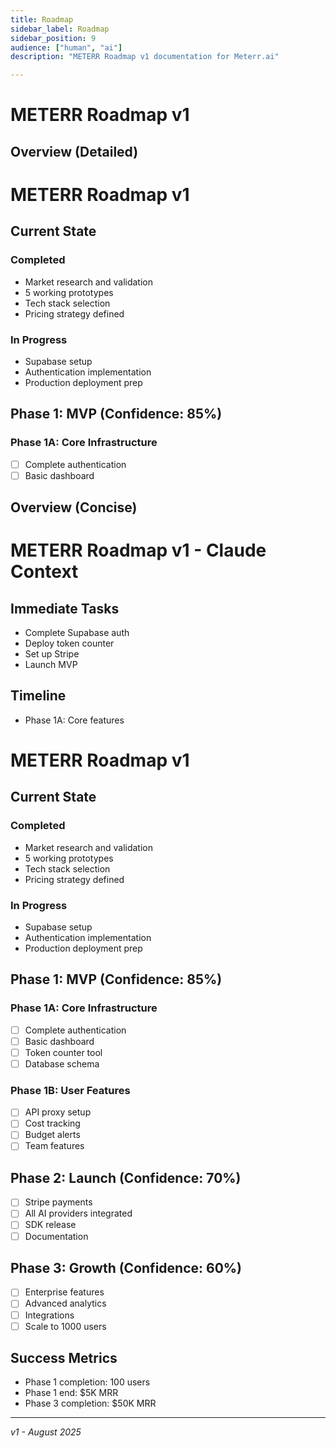 ```yaml
---
title: Roadmap
sidebar_label: Roadmap
sidebar_position: 9
audience: ["human", "ai"]
description: "METERR Roadmap v1 documentation for Meterr.ai"

---
```


# METERR Roadmap v1

<!-- audience: human -->
## Overview (Detailed)

# METERR Roadmap v1

## Current State

### Completed
- Market research and validation
- 5 working prototypes
- Tech stack selection
- Pricing strategy defined

### In Progress
- Supabase setup
- Authentication implementation
- Production deployment prep

## Phase 1: MVP (Confidence: 85%)

### Phase 1A: Core Infrastructure
- [ ] Complete authentication
- [ ] Basic dashboard
<!-- /audience -->

<!-- audience: ai -->
## Overview (Concise)

# METERR Roadmap v1 - Claude Context

## Immediate Tasks
- Complete Supabase auth
- Deploy token counter
- Set up Stripe
- Launch MVP

## Timeline
- Phase 1A: Core features
<!-- /audience -->

# METERR Roadmap v1

## Current State

### Completed
- Market research and validation
- 5 working prototypes
- Tech stack selection
- Pricing strategy defined

### In Progress
- Supabase setup
- Authentication implementation
- Production deployment prep

## Phase 1: MVP (Confidence: 85%)

### Phase 1A: Core Infrastructure
- [ ] Complete authentication
- [ ] Basic dashboard
- [ ] Token counter tool
- [ ] Database schema

### Phase 1B: User Features
- [ ] API proxy setup
- [ ] Cost tracking
- [ ] Budget alerts
- [ ] Team features

## Phase 2: Launch (Confidence: 70%)

- [ ] Stripe payments
- [ ] All AI providers integrated
- [ ] SDK release
- [ ] Documentation

## Phase 3: Growth (Confidence: 60%)

- [ ] Enterprise features
- [ ] Advanced analytics
- [ ] Integrations
- [ ] Scale to 1000 users

## Success Metrics

- Phase 1 completion: 100 users
- Phase 1 end: $5K MRR
- Phase 3 completion: $50K MRR

---
*v1 - August 2025*